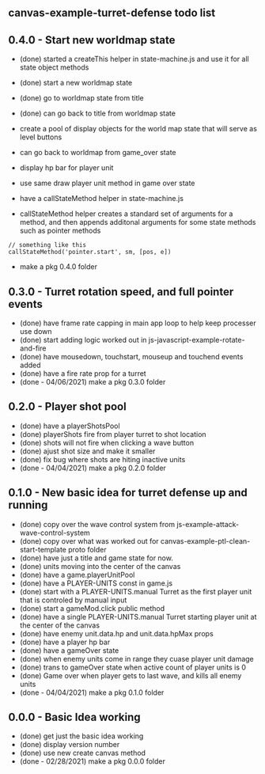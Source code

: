 ## canvas-example-turret-defense todo list


## 0.4.0 - Start new worldmap state
* (done) started a createThis helper in state-machine.js and use it for all state object methods

* (done) start a new worldmap state
* (done) go to worldmap state from title
* (done) can go back to title from worldmap state
* create a pool of display objects for the world map state that will serve as level buttons



* can go back to worldmap from game_over state

* display hp bar for player unit
* use same draw player unit method in game over state
* have a callStateMethod helper in state-machine.js
* callStateMethod helper creates a standard set of arguments for a method, and then appends additonal arguments for some state methods such as pointer methods
```
// something like this
callStateMethod('pointer.start', sm, [pos, e])
```

* make a pkg 0.4.0 folder

## 0.3.0 - Turret rotation speed, and full pointer events
* (done) have frame rate capping in main app loop to help keep processer use down
* (done) start adding logic worked out in js-javascript-example-rotate-and-fire
* (done) have mousedown, touchstart, mouseup and touchend events added
* (done) have a fire rate prop for a turret
* (done - 04/06/2021) make a pkg 0.3.0 folder

## 0.2.0 - Player shot pool
* (done) have a playerShotsPool
* (done) playerShots fire from player turret to shot location
* (done) shots will not fire when clicking a wave button
* (done) ajust shot size and make it smaller
* (done) fix bug where shots are hiting inactive units
* (done - 04/04/2021) make a pkg 0.2.0 folder

## 0.1.0 - New basic idea for turret defense up and running
* (done) copy over the wave control system from js-example-attack-wave-control-system
* (done) copy over what was worked out for canvas-example-ptl-clean-start-template proto folder
* (done) have just a title and game state for now.
* (done) units moving into the center of the canvas
* (done) have a game.playerUnitPool
* (done) have a PLAYER-UNITS const in game.js
* (done) start with a PLAYER-UNITS.manual Turret as the first player unit that is controled by manual input
* (done) start a gameMod.click public method
* (done) have a single PLAYER-UNITS.manual Turret starting player unit at the center of the canvas
* (done) have enemy unit.data.hp and unit.data.hpMax props
* (done) have a player hp bar
* (done) have a gameOver state
* (done) when enemy units come in range they cuase player unit damage
* (done) trans to gameOver state when active count of player units is 0
* (done) Game over when player gets to last wave, and kills all enemy units
* (done - 04/04/2021) make a pkg 0.1.0 folder

## 0.0.0 - Basic Idea working
* (done) get just the basic idea working
* (done) display version number
* (done) use new create canvas method
* (done - 02/28/2021) make a pkg 0.0.0 folder
